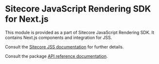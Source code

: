 # Sitecore JavaScript Rendering SDK for Next.js

This module is provided as a part of Sitecore JavaScript Rendering SDK. It contains Next.js components and integration for JSS.

Consult the [Sitecore JSS documentation](https://jss.sitecore.com) for further details.

Consult the package [API reference documentation](/ref-docs/sitecore-jss-nextjs/modules.md).